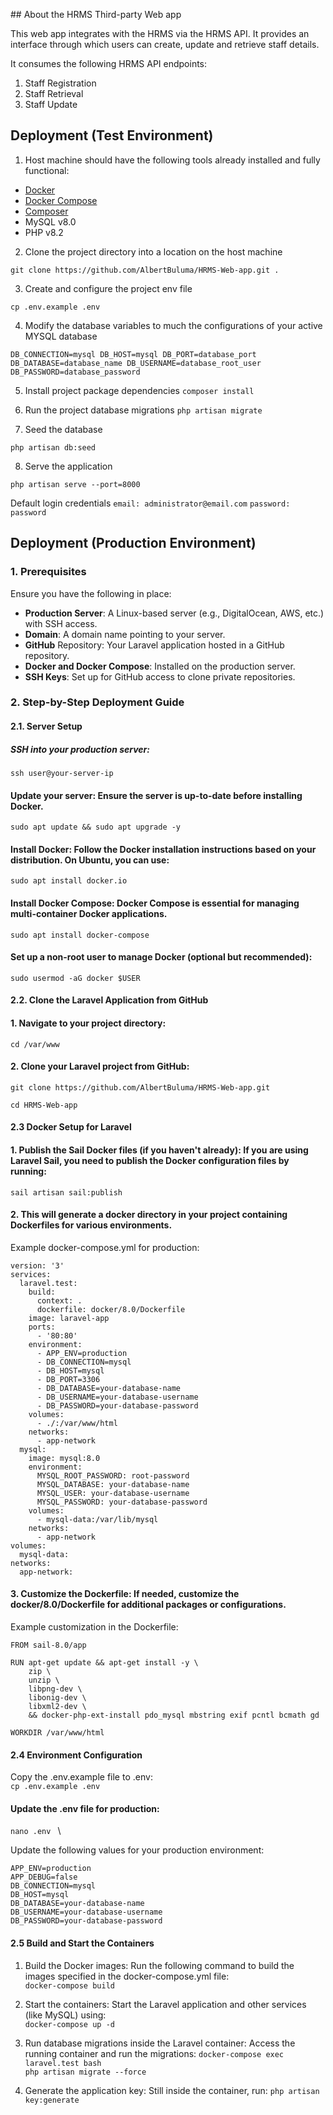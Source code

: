 \## About the HRMS Third-party Web app

This web app integrates with the HRMS via the HRMS API. It provides an interface through which users can create, update and retrieve staff details.

It consumes the following HRMS API endpoints:
1. Staff Registration
2. Staff Retrieval
3. Staff Update

## Deployment (Test Environment)
1. Host machine should have the following tools already installed and fully functional:
* [Docker](https://docs.docker.com/engine/install/ubuntu/#installation-methods)
* [Docker Compose](https://docs.docker.com/desktop/install/linux/ubuntu/)
* [Composer](https://getcomposer.org/download/)
* MySQL v8.0
* PHP v8.2


2. Clone the project directory into a location on the host machine

``git clone https://github.com/AlbertBuluma/HRMS-Web-app.git .``

3. Create and configure the project env file

``cp .env.example .env``

4. Modify the database variables to much the configurations of your active MYSQL database

``
DB_CONNECTION=mysql
DB_HOST=mysql
DB_PORT=database_port
DB_DATABASE=database_name
DB_USERNAME=database_root_user
DB_PASSWORD=database_password
``

5. Install project package dependencies
   ``composer install``

6. Run the project database migrations
   ``php artisan migrate``

7. Seed the database

``php artisan db:seed``

8. Serve the application

``php artisan serve --port=8000``

Default login credentials
``email: administrator@email.com``
``password: password``

## Deployment (Production Environment)
### 1. Prerequisites
Ensure you have the following in place:

* **Production Server**: A Linux-based server (e.g., DigitalOcean, AWS, etc.) with SSH access.
* **Domain**: A domain name pointing to your server.
* **GitHub** Repository: Your Laravel application hosted in a GitHub repository.
* **Docker and Docker Compose**: Installed on the production server.
* **SSH Keys**: Set up for GitHub access to clone private repositories.

### 2. Step-by-Step Deployment Guide
#### 2.1. Server Setup
##### SSH into your production server:
``ssh user@your-server-ip
``

#### Update your server: Ensure the server is up-to-date before installing Docker.
``sudo apt update && sudo apt upgrade -y
``
#### Install Docker: Follow the Docker installation instructions based on your distribution. On Ubuntu, you can use:
``sudo apt install docker.io
``

#### Install Docker Compose: Docker Compose is essential for managing multi-container Docker applications.
``sudo apt install docker-compose
``

#### Set up a non-root user to manage Docker (optional but recommended):
``sudo usermod -aG docker $USER
``
#### 2.2. Clone the Laravel Application from GitHub
#### 1. Navigate to your project directory:
``cd /var/www
``

#### 2. Clone your Laravel project from GitHub:
``git clone https://github.com/AlbertBuluma/HRMS-Web-app.git`` 

``cd HRMS-Web-app``

#### 2.3 Docker Setup for Laravel
#### 1. Publish the Sail Docker files (if you haven't already): If you are using Laravel Sail, you need to publish the Docker configuration files by running:
``sail artisan sail:publish
``
#### 2. This will generate a docker directory in your project containing Dockerfiles for various environments.
Example docker-compose.yml for production:
```
version: '3'
services:
  laravel.test:
    build:
      context: .
      dockerfile: docker/8.0/Dockerfile
    image: laravel-app
    ports:
      - '80:80'
    environment:
      - APP_ENV=production
      - DB_CONNECTION=mysql
      - DB_HOST=mysql
      - DB_PORT=3306
      - DB_DATABASE=your-database-name
      - DB_USERNAME=your-database-username
      - DB_PASSWORD=your-database-password
    volumes:
      - ./:/var/www/html
    networks:
      - app-network
  mysql:
    image: mysql:8.0
    environment:
      MYSQL_ROOT_PASSWORD: root-password
      MYSQL_DATABASE: your-database-name
      MYSQL_USER: your-database-username
      MYSQL_PASSWORD: your-database-password
    volumes:
      - mysql-data:/var/lib/mysql
    networks:
      - app-network
volumes:
  mysql-data:
networks:
  app-network:
```

#### 3. Customize the Dockerfile: If needed, customize the docker/8.0/Dockerfile for additional packages or configurations.
Example customization in the Dockerfile:
```
FROM sail-8.0/app

RUN apt-get update && apt-get install -y \
    zip \
    unzip \
    libpng-dev \
    libonig-dev \
    libxml2-dev \
    && docker-php-ext-install pdo_mysql mbstring exif pcntl bcmath gd

WORKDIR /var/www/html
```

#### 2.4 Environment Configuration
Copy the .env.example file to .env: \
``cp .env.example .env
``
#### Update the .env file for production:
``nano .env
`` \

Update the following values for your production environment:
```
APP_ENV=production
APP_DEBUG=false
DB_CONNECTION=mysql
DB_HOST=mysql
DB_DATABASE=your-database-name
DB_USERNAME=your-database-username
DB_PASSWORD=your-database-password
```
#### 2.5 Build and Start the Containers
1. Build the Docker images: Run the following command to build the images specified in the docker-compose.yml file: \
``docker-compose build
``
2. Start the containers: Start the Laravel application and other services (like MySQL) using: \
``docker-compose up -d
``
3. Run database migrations inside the Laravel container: Access the running container and run the migrations:
``docker-compose exec laravel.test bash `` \
``php artisan migrate --force``

4. Generate the application key: Still inside the container, run:
``php artisan key:generate
``

















